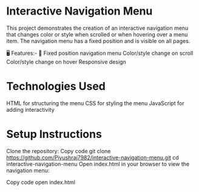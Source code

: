 
# Interactive Navigation Menu
This project demonstrates the creation of an interactive navigation menu that changes color or style when scrolled or when hovering over a menu item. The navigation menu has a fixed position and is visible on all pages.

 🖥️ Features:-
🧠 Fixed position navigation menu
Color/style change on scroll
Color/style change on hover
Responsive design

# Technologies Used
HTML for structuring the menu
CSS for styling the menu
JavaScript for adding interactivity

 # Setup Instructions
Clone the repository:
Copy code
git clone https://github.com/Piyushraj7982/interactive-navigation-menu.git
cd interactive-navigation-menu
Open index.html in your browser to view the navigation menu:

Copy code
open index.html
